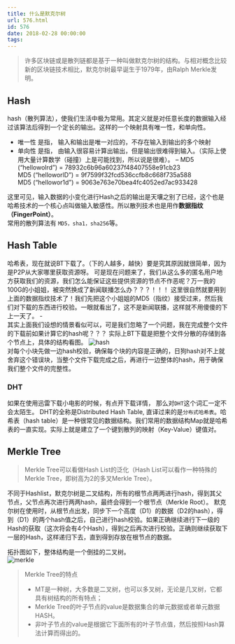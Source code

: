 ```yaml
---
title: 什么是默克尔树
url: 576.html
id: 576
date: 2018-02-28 00:00:00
tags:
---
```


> 许多区块链或是散列链都是基于一种叫做默克尔树的结构。与相对概念比较新的区块链技术相比，默克尔树最早诞生于1979年，由Ralph Merkle发明。

[](https://www.diglp.xyz/2018/02/28/MerkleTree_1/#Hash "Hash")Hash
------------------------------------------------------------------

hash（散列算法），使我们生活中极为常用。其定义就是对任意长度的数据输入经过该算法后得到一个定长的输出。这样的一个映射具有唯一性，和单向性。

*   唯一性 是指， 输入和输出是唯一对应的，不存在输入到输出的多个映射
*   单向性 是指， 由输入很容易计算出输出，但是输出很难得到输入。（实际上使用大量计算数学（碰撞）上是可能找到，所以说是很难）。 – MD5 (“hellowolrd”) = 78932c6b96a60237f48407558e91cb23  
    MD5 (“helloworlD”) = 9f7599f32fcd536ccfb8c668f735a588  
    MD5 (“hellowor1d”) = 9063e763e70bea4fc4052ed7ac933428
    

这里可见，输入数据的小变化进行Hash之后的输出是天壤之别了已经，这个也是哈希技术的一个核心点叫做输入敏感性。所以散列技术也是用作**数据指纹（FingerPoint）**。  
常用的散列算法有 `MD5，sha1，sha256`等。

[](https://www.diglp.xyz/2018/02/28/MerkleTree_1/#Hash-Table "Hash Table")Hash Table
------------------------------------------------------------------------------------

哈希表，现在就说BT下载了。（下的人越多，越快）要是究其原因就很简单，因为是P2P从大家哪里获取资源呀。 可是现在问题来了，我们从这么多的匿名用户地方获取我们的资源，我们怎么能保证这些提供资源的节点不作恶呢？万一我的100G的小姐姐，被突然换成了新闻联播怎么办？？？！！！ 这里很自然就要用到上面的数据指纹技术了！我们先把这个小姐姐的MD5（指纹）接受过来，然后我们对下载的东西进行校验。一眼就看出了，这不是新闻联播，这样就不用傻傻的下上一天了。 -  
其实上面我们设想的情景看似可以，可是我们忽略了一个问题，我在完成整个文件的下载前如果计算它的hash呢？？？ 实际上BT下载是把整个文件分散的存储到各个节点上，具体的结构看图。 ![hash](https://www.diglp.xyz/images/BC_hash.png)  
对每个小块先做一边hash校验，确保每个块的内容是正确的，日狗hash对不上就舍弃这个错误块，当整个文件下载完成之后，再进行一边整体的hash，用于确保我们整个文件的完整性。

### [](https://www.diglp.xyz/2018/02/28/MerkleTree_1/#DHT "DHT")DHT

如果在使用迅雷下载小电影的时候，有点开下载详情， 那么对`DHT`这个词汇一定不会太陌生。 DHT的全称是Distributed Hash Table, 直译过来的是`分布式哈希表`。哈希表（hash table）是一种很常见的数据结构。我们常用的数据结构Map就是哈希表的一直实现。实际上就是建立了一个键到散列的映射（Key-Value）键值对。

[](https://www.diglp.xyz/2018/02/28/MerkleTree_1/#Merkle-Tree "Merkle Tree")Merkle Tree
---------------------------------------------------------------------------------------

> Merkle Tree可以看做Hash List的泛化（Hash List可以看作一种特殊的Merkle Tree，即树高为2的多叉Merkle Tree）。

不同于Hashlist，默克尔树是二叉结构，所有的根节点两两进行hash，得到其父节点，父节点再次进行两两hash，最终会得到一个根节点（Merkle Root）。 默克尔树在使用时，从根节点出发，同步下一个高度（D1）的数据（D2的hash），得到（D1）的两个hash值之后，自己进行hash校验。如果正确继续进行下一级的Hash的获取（这次将会有4个Hash），得到之后再次进行校验。正确则继续获取下一层的Hash，这样递归下去，直到得到存放在根节点的数据。

拓扑图如下，整体结构是一个倒挂的二叉树。  
![merkle](https://www.diglp.xyz/images/BC_MK.jpeg)

> Merkle Tree的特点
> 
> *   MT是一种树，大多数是二叉树，也可以多叉树，无论是几叉树，它都具有树结构的所有特点；
> *   Merkle Tree的叶子节点的value是数据集合的单元数据或者单元数据HASH。
> *   非叶子节点的value是根据它下面所有的叶子节点值，然后按照Hash算法计算而得出的。